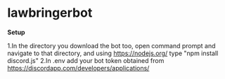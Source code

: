 # lawbringerbot
<b>Setup</b>

1.In the directory you download the bot too, open command prompt and navigate to that directory, and using https://nodejs.org/ type "npm install discord.js"
2.In .env add your bot token obtained from https://discordapp.com/developers/applications/
